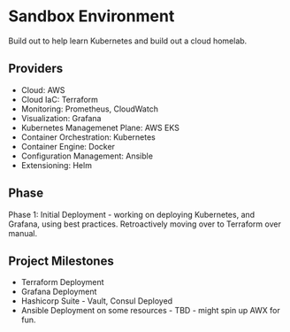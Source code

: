 # Sandbox Environment

Build out to help learn Kubernetes and build out a cloud homelab.

## Providers
* Cloud: AWS 
* Cloud IaC: Terraform
* Monitoring: Prometheus, CloudWatch
* Visualization: Grafana
* Kubernetes Managemenet Plane: AWS EKS
* Container Orchestration: Kubernetes
* Container Engine: Docker
* Configuration Management: Ansible
* Extensioning: Helm

## Phase
Phase 1: Initial Deployment - working on deploying Kubernetes, and Grafana, using best practices. Retroactively moving over to Terraform over manual.

## Project Milestones
* Terraform Deployment
* Grafana Deployment
* Hashicorp Suite - Vault, Consul Deployed
* Ansible Deployment on some resources - TBD - might spin up AWX for fun.

